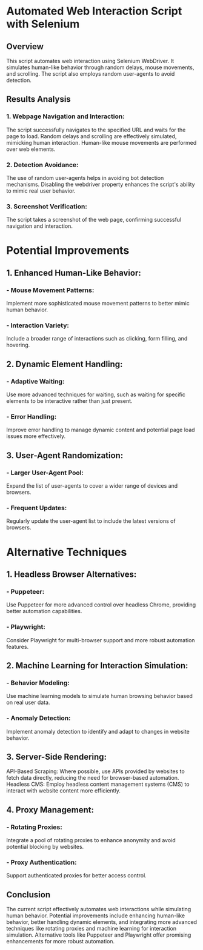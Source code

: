# Automated Web Interaction Script with Selenium

## Overview
This script automates web interaction using Selenium WebDriver. It simulates human-like behavior through random delays, mouse movements, and scrolling. The script also employs random user-agents to avoid detection.

## Results Analysis
### 1. Webpage Navigation and Interaction:
The script successfully navigates to the specified URL and waits for the page to load.
Random delays and scrolling are effectively simulated, mimicking human interaction.
Human-like mouse movements are performed over web elements.

### 2. Detection Avoidance:
The use of random user-agents helps in avoiding bot detection mechanisms.
Disabling the webdriver property enhances the script's ability to mimic real user behavior.

### 3. Screenshot Verification:
The script takes a screenshot of the web page, confirming successful navigation and interaction.

# Potential Improvements

## 1. Enhanced Human-Like Behavior:
### - Mouse Movement Patterns:
Implement more sophisticated mouse movement patterns to better mimic human behavior.
### - Interaction Variety:
Include a broader range of interactions such as clicking, form filling, and hovering.

## 2. Dynamic Element Handling:
### - Adaptive Waiting:
Use more advanced techniques for waiting, such as waiting for specific elements to be interactive rather than just present.
### - Error Handling:
Improve error handling to manage dynamic content and potential page load issues more effectively.

## 3. User-Agent Randomization:
### - Larger User-Agent Pool:
Expand the list of user-agents to cover a wider range of devices and browsers.
### - Frequent Updates:
Regularly update the user-agent list to include the latest versions of browsers.

# Alternative Techniques
## 1. Headless Browser Alternatives:
### - Puppeteer:
Use Puppeteer for more advanced control over headless Chrome, providing better automation capabilities.
### - Playwright:
Consider Playwright for multi-browser support and more robust automation features.

## 2. Machine Learning for Interaction Simulation:
### - Behavior Modeling:
Use machine learning models to simulate human browsing behavior based on real user data.
### - Anomaly Detection:
Implement anomaly detection to identify and adapt to changes in website behavior.

## 3. Server-Side Rendering:
API-Based Scraping: Where possible, use APIs provided by websites to fetch data directly, reducing the need for browser-based automation.
Headless CMS: Employ headless content management systems (CMS) to interact with website content more efficiently.

## 4. Proxy Management:
### - Rotating Proxies:
Integrate a pool of rotating proxies to enhance anonymity and avoid potential blocking by websites.
### - Proxy Authentication:
Support authenticated proxies for better access control.

## Conclusion
The current script effectively automates web interactions while simulating human behavior. Potential improvements include enhancing human-like behavior, better handling dynamic elements, and integrating more advanced techniques like rotating proxies and machine learning for interaction simulation. Alternative tools like Puppeteer and Playwright offer promising enhancements for more robust automation.
